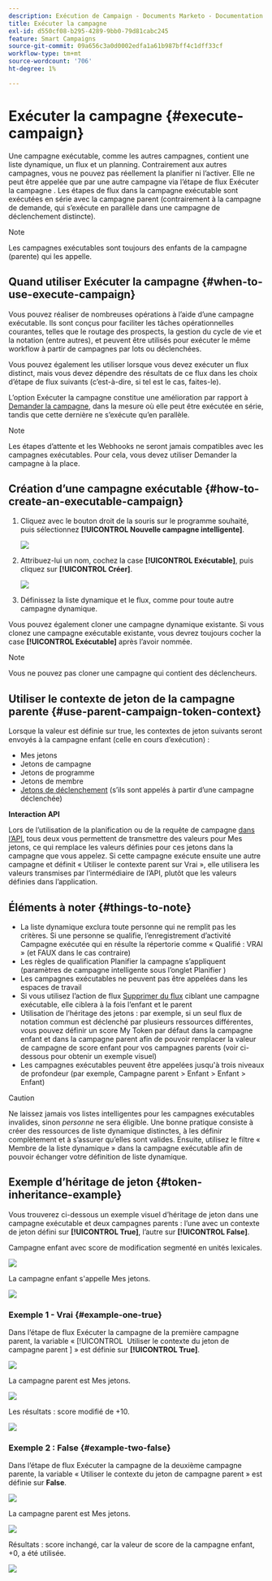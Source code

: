 ```yaml
---
description: Exécution de Campaign - Documents Marketo - Documentation du produit
title: Exécuter la campagne
exl-id: d550cf08-b295-4289-9bb0-79d81cabc245
feature: Smart Campaigns
source-git-commit: 09a656c3a0d0002edfa1a61b987bff4c1dff33cf
workflow-type: tm+mt
source-wordcount: '706'
ht-degree: 1%

---
```


# Exécuter la campagne {#execute-campaign}

Une campagne exécutable, comme les autres campagnes, contient une liste dynamique, un flux et un planning. Contrairement aux autres campagnes, vous ne pouvez pas réellement la planifier ni l’activer. Elle ne peut être appelée que par une autre campagne via l’étape de flux Exécuter la campagne . Les étapes de flux dans la campagne exécutable sont exécutées en série avec la campagne parent (contrairement à la campagne de demande, qui s’exécute en parallèle dans une campagne de déclenchement distincte).

>[!NOTE]
>
>Les campagnes exécutables sont toujours des enfants de la campagne (parente) qui les appelle.

## Quand utiliser Exécuter la campagne {#when-to-use-execute-campaign}

Vous pouvez réaliser de nombreuses opérations à l’aide d’une campagne exécutable. Ils sont conçus pour faciliter les tâches opérationnelles courantes, telles que le routage des prospects, la gestion du cycle de vie et la notation (entre autres), et peuvent être utilisés pour exécuter le même workflow à partir de campagnes par lots ou déclenchées.

Vous pouvez également les utiliser lorsque vous devez exécuter un flux distinct, mais vous devez dépendre des résultats de ce flux dans les choix d’étape de flux suivants (c’est-à-dire, si tel est le cas, faites-le).

L’option Exécuter la campagne constitue une amélioration par rapport à [Demander la campagne](/help/marketo/product-docs/core-marketo-concepts/smart-campaigns/flow-actions/request-campaign.md), dans la mesure où elle peut être exécutée en série, tandis que cette dernière ne s’exécute qu’en parallèle.

>[!NOTE]
>
>Les étapes d’attente et les Webhooks ne seront jamais compatibles avec les campagnes exécutables. Pour cela, vous devez utiliser Demander la campagne à la place.

## Création d’une campagne exécutable {#how-to-create-an-executable-campaign}

1. Cliquez avec le bouton droit de la souris sur le programme souhaité, puis sélectionnez **[!UICONTROL Nouvelle campagne intelligente]**.

   ![](assets/execute-campaign-1.png)

1. Attribuez-lui un nom, cochez la case **[!UICONTROL Exécutable]**, puis cliquez sur **[!UICONTROL Créer]**.

   ![](assets/execute-campaign-2.png)

1. Définissez la liste dynamique et le flux, comme pour toute autre campagne dynamique.

Vous pouvez également cloner une campagne dynamique existante. Si vous clonez une campagne exécutable existante, vous devrez toujours cocher la case **[!UICONTROL Exécutable]** après l’avoir nommée.

>[!NOTE]
>
>Vous ne pouvez pas cloner une campagne qui contient des déclencheurs.

## Utiliser le contexte de jeton de la campagne parente {#use-parent-campaign-token-context}

Lorsque la valeur est définie sur true, les contextes de jeton suivants seront envoyés à la campagne enfant (celle en cours d’exécution) :

* Mes jetons
* Jetons de campagne
* Jetons de programme
* Jetons de membre
* [Jetons de déclenchement](/help/marketo/product-docs/marketo-sales-insight/msi-for-salesforce/features/tabs-in-the-msi-panel/interesting-moments/trigger-tokens-for-interesting-moments.md) (s’ils sont appelés à partir d’une campagne déclenchée)

**Interaction API**

Lors de l’utilisation de la planification ou de la requête de campagne [dans l’API](https://experienceleague.adobe.com/fr/docs/marketo-developer/marketo/rest/assets/smart-campaigns#batch), tous deux vous permettent de transmettre des valeurs pour Mes jetons, ce qui remplace les valeurs définies pour ces jetons dans la campagne que vous appelez. Si cette campagne exécute ensuite une autre campagne et définit « Utiliser le contexte parent sur Vrai », elle utilisera les valeurs transmises par l’intermédiaire de l’API, plutôt que les valeurs définies dans l’application.

## Éléments à noter {#things-to-note}

* La liste dynamique exclura toute personne qui ne remplit pas les critères. Si une personne se qualifie, l’enregistrement d’activité Campagne exécutée qui en résulte la répertorie comme « Qualifié : VRAI » (et FAUX dans le cas contraire)
* Les règles de qualification Planifier la campagne s’appliquent (paramètres de campagne intelligente sous l’onglet Planifier )
* Les campagnes exécutables ne peuvent pas être appelées dans les espaces de travail
* Si vous utilisez l’action de flux [Supprimer du flux](/help/marketo/product-docs/core-marketo-concepts/smart-campaigns/flow-actions/remove-from-flow.md) ciblant une campagne exécutable, elle ciblera à la fois l’enfant et le parent
* Utilisation de l’héritage des jetons : par exemple, si un seul flux de notation commun est déclenché par plusieurs ressources différentes, vous pouvez définir un score My Token par défaut dans la campagne enfant et dans la campagne parent afin de pouvoir remplacer la valeur de campagne de score enfant pour vos campagnes parents (voir ci-dessous pour obtenir un exemple visuel)
* Les campagnes exécutables peuvent être appelées jusqu&#39;à trois niveaux de profondeur (par exemple, Campagne parent > Enfant > Enfant > Enfant)

>[!CAUTION]
>
>Ne laissez jamais vos listes intelligentes pour les campagnes exécutables invalides, sinon _personne_ ne sera éligible. Une bonne pratique consiste à créer des ressources de liste dynamique distinctes, à les définir complètement et à s’assurer qu’elles sont valides. Ensuite, utilisez le filtre « Membre de la liste dynamique » dans la campagne exécutable afin de pouvoir échanger votre définition de liste dynamique.

## Exemple d’héritage de jeton {#token-inheritance-example}

Vous trouverez ci-dessous un exemple visuel d’héritage de jeton dans une campagne exécutable et deux campagnes parents : l’une avec un contexte de jeton défini sur **[!UICONTROL True]**, l’autre sur **[!UICONTROL False]**.

Campagne enfant avec score de modification segmenté en unités lexicales.

![](assets/execute-campaign-3.png)

La campagne enfant s&#39;appelle Mes jetons.

![](assets/execute-campaign-4.png)

### Exemple 1 - Vrai {#example-one-true}

Dans l’étape de flux Exécuter la campagne de la première campagne parent, la variable « [!UICONTROL &#x200B; Utiliser le contexte du jeton de campagne parent &#x200B;] » est définie sur **[!UICONTROL True]**.

![](assets/execute-campaign-5.png)

La campagne parent est Mes jetons.

![](assets/execute-campaign-6.png)

Les résultats : score modifié de +10.

![](assets/execute-campaign-7.png)

### Exemple 2 : False {#example-two-false}

Dans l’étape de flux Exécuter la campagne de la deuxième campagne parente, la variable « Utiliser le contexte du jeton de campagne parent » est définie sur **False**.

![](assets/execute-campaign-8.png)

La campagne parent est Mes jetons.

![](assets/execute-campaign-9.png)

Résultats : score inchangé, car la valeur de score de la campagne enfant, +0, a été utilisée.

![](assets/execute-campaign-10.png)
